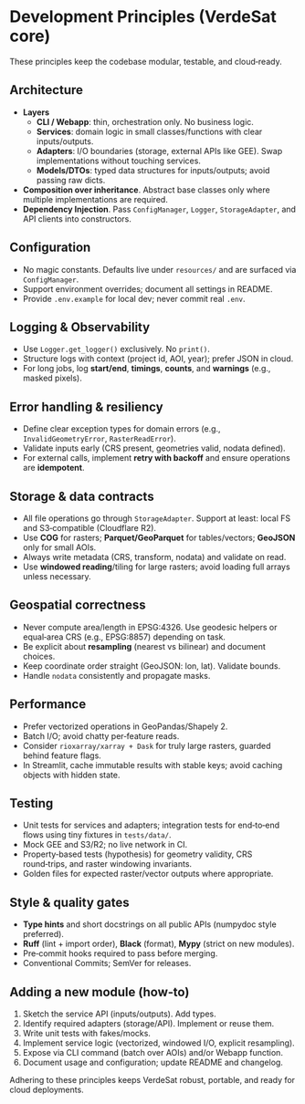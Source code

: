 # Development Principles (VerdeSat core)

These principles keep the codebase modular, testable, and cloud‑ready.

## Architecture
- **Layers**
  - **CLI / Webapp**: thin, orchestration only. No business logic.
  - **Services**: domain logic in small classes/functions with clear inputs/outputs.
  - **Adapters**: I/O boundaries (storage, external APIs like GEE). Swap implementations without touching services.
  - **Models/DTOs**: typed data structures for inputs/outputs; avoid passing raw dicts.
- **Composition over inheritance**. Abstract base classes only where multiple implementations are required.
- **Dependency Injection**. Pass `ConfigManager`, `Logger`, `StorageAdapter`, and API clients into constructors.

## Configuration
- No magic constants. Defaults live under `resources/` and are surfaced via `ConfigManager`.
- Support environment overrides; document all settings in README.
- Provide `.env.example` for local dev; never commit real `.env`.

## Logging & Observability
- Use `Logger.get_logger()` exclusively. No `print()`.
- Structure logs with context (project id, AOI, year); prefer JSON in cloud.
- For long jobs, log **start/end**, **timings**, **counts**, and **warnings** (e.g., masked pixels).

## Error handling & resiliency
- Define clear exception types for domain errors (e.g., `InvalidGeometryError`, `RasterReadError`).
- Validate inputs early (CRS present, geometries valid, nodata defined).
- For external calls, implement **retry with backoff** and ensure operations are **idempotent**.

## Storage & data contracts
- All file operations go through `StorageAdapter`. Support at least: local FS and S3‑compatible (Cloudflare R2).
- Use **COG** for rasters; **Parquet/GeoParquet** for tables/vectors; **GeoJSON** only for small AOIs.
- Always write metadata (CRS, transform, nodata) and validate on read.
- Use **windowed reading**/tiling for large rasters; avoid loading full arrays unless necessary.

## Geospatial correctness
- Never compute area/length in EPSG:4326. Use geodesic helpers or equal‑area CRS (e.g., EPSG:8857) depending on task.
- Be explicit about **resampling** (nearest vs bilinear) and document choices.
- Keep coordinate order straight (GeoJSON: lon, lat). Validate bounds.
- Handle `nodata` consistently and propagate masks.

## Performance
- Prefer vectorized operations in GeoPandas/Shapely 2.
- Batch I/O; avoid chatty per‑feature reads.
- Consider `rioxarray/xarray + Dask` for truly large rasters, guarded behind feature flags.
- In Streamlit, cache immutable results with stable keys; avoid caching objects with hidden state.

## Testing
- Unit tests for services and adapters; integration tests for end‑to‑end flows using tiny fixtures in `tests/data/`.
- Mock GEE and S3/R2; no live network in CI.
- Property‑based tests (hypothesis) for geometry validity, CRS round‑trips, and raster windowing invariants.
- Golden files for expected raster/vector outputs where appropriate.

## Style & quality gates
- **Type hints** and short docstrings on all public APIs (numpydoc style preferred).
- **Ruff** (lint + import order), **Black** (format), **Mypy** (strict on new modules).
- Pre‑commit hooks required to pass before merging.
- Conventional Commits; SemVer for releases.

## Adding a new module (how‑to)
1. Sketch the service API (inputs/outputs). Add types.
2. Identify required adapters (storage/API). Implement or reuse them.
3. Write unit tests with fakes/mocks.
4. Implement service logic (vectorized, windowed I/O, explicit resampling).
5. Expose via CLI command (batch over AOIs) and/or Webapp function.
6. Document usage and configuration; update README and changelog.

Adhering to these principles keeps VerdeSat robust, portable, and ready for cloud deployments.